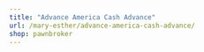 ```yaml
---
title: "Advance America Cash Advance"
url: /mary-esther/advance-america-cash-advance/
shop: pawnbroker
---
```

